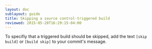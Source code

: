 ```yaml
---
layout: doc
sublayout: guide
title: Skipping a source control-triggered build
reviewed: 2015-05-28T16:29:15-04:00
---
```

To specifiy that a triggered build should be skipped, add the text `[skip build]` or `[build skip]` to your commit's message.
